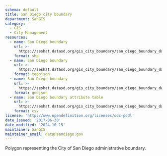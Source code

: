 ```yaml
---
schema: default
title: San Diego city boundary
department: SanGIS
category:
  - GIS
  - City Management
resources:
  - name: San Diego boundary 
    url: >-
      https://seshat.datasd.org/gis_city_boundary/san_diego_boundary_datasd.zip
    format: shp
  - name: San Diego boundary
    url: >-
      https://seshat.datasd.org/gis_city_boundary/san_diego_boundary_datasd.topo.json
    format: topojson
  - name: San Diego boundary
    url: >-
      https://seshat.datasd.org/gis_city_boundary/san_diego_boundary_datasd.geojson
    format: geojson
  - name: San Diego boundary attribute table
    url: >-
      https://seshat.datasd.org/gis_city_boundary/san_diego_boundary_datasd.csv
    format: csv
license: 'http://www.opendefinition.org/licenses/odc-pddl'
date_issued: '2017-06-30'
date_modified: '2024-10-15'
maintainer: SanGIS
maintainer_email: data@sandiego.gov
---
```

Polygon representing the City of San Diego administrative boundary.
<!--more-->